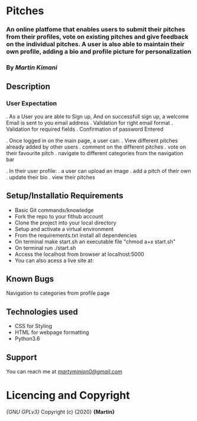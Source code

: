 # Pitches
### An online platfome that enables users to submit their pitches from their profiles, vote on existing pitches and give feedback on the individual pitches. A user is also able to maintain their own profile, adding a bio and profile picture for personalization

### By *Martin Kimani*

## Description
### User Expectation
. As a User you are able to Sign up, And on successfull sign up, a welcome Email is sent to you email address
  . Validation for right email format
  . Validation for required fields
  . Confirmation of password Entered

. Once logged in on the main page, a user can:
  . View different pitches already added by other users
  . comment on the different pitches
  . vote on their favourite pitch
  . navigate to different categories from the navigation bar

. In their user profile:
  . a user can upload an image
  . add a pitch of their own
  . update their bio
  . view their pitches

## Setup/Installatio Requirements
* Basic Git commands/knowledge
* Fork the repo to your fithub account
* Clone the project into your local directory
* Setup and activate a virtual environment
* From the requirements.txt install all dependencies
* On terminal make start.sh an executable file "chmod a+x start.sh"
* On terminal run ./start.sh
* Access the localhost from browser at localhost:5000
* You can also acess a live site at: 

## Known Bugs
  Navigation to categories from profile page

## Technologies used
* CSS for Styling
* HTML for webpage formatting 
* Python3.6

## Support
   You can reach me at *martyminion0@gmail.com* 

# Licencing and Copyright
*{GNU GPLv3}*
Copyright (c) {2020} **{Martin}**
